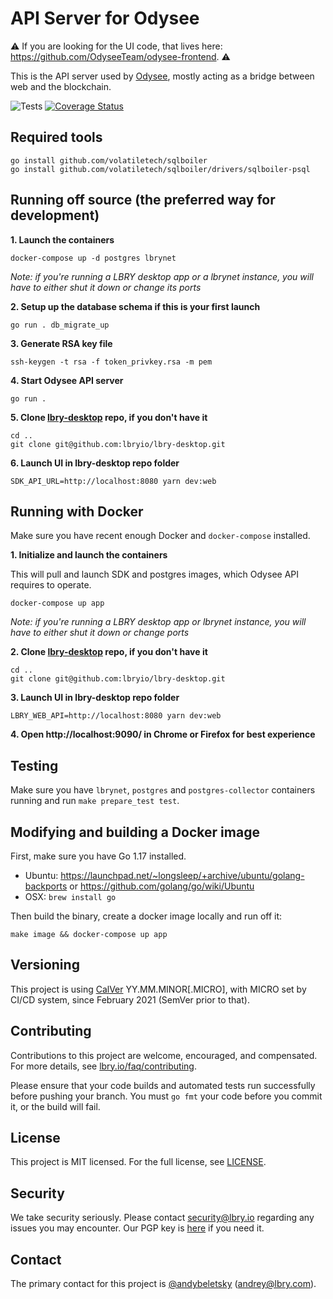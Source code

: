 # API Server for Odysee 

⚠️ If you are looking for the UI code, that lives here: https://github.com/OdyseeTeam/odysee-frontend. ⚠️

This is the API server used by [Odysee](https://odysee.com), mostly acting as a bridge between web and the blockchain.

![Tests](https://github.com/OdyseeTeam/odysee-api/actions/workflows/test.yml/badge.svg) [![Coverage Status](https://coveralls.io/repos/github/OdyseeTeam/odysee-api/badge.svg?branch=master)](https://coveralls.io/github/OdyseeTeam/odysee-api?branch=master)

## Required tools

```
go install github.com/volatiletech/sqlboiler
go install github.com/volatiletech/sqlboiler/drivers/sqlboiler-psql

```

## Running off source (the preferred way for development)

**1. Launch the containers**

`docker-compose up -d postgres lbrynet`

*Note: if you're running a LBRY desktop app or a lbrynet instance, you will have to either shut it down or change its ports*

**2. Setup up the database schema if this is your first launch**

`go run . db_migrate_up`

**3. Generate RSA key file**

`ssh-keygen -t rsa -f token_privkey.rsa -m pem`

**4. Start Odysee API server**

`go run .`

**5. Clone [lbry-desktop](https://github.com/lbryio/lbry-desktop/) repo, if you don't have it**

```
cd ..
git clone git@github.com:lbryio/lbry-desktop.git
```

**6. Launch UI in lbry-desktop repo folder**

```
SDK_API_URL=http://localhost:8080 yarn dev:web
```

## Running with Docker

Make sure you have recent enough Docker and `docker-compose` installed.

**1. Initialize and launch the containers**

This will pull and launch SDK and postgres images, which Odysee API requires to operate.

`docker-compose up app`

*Note: if you're running a LBRY desktop app or lbrynet instance, you will have to either shut it down or change ports*

**2. Clone [lbry-desktop](https://github.com/lbryio/lbry-desktop/) repo, if you don't have it**

```
cd ..
git clone git@github.com:lbryio/lbry-desktop.git
```

**3. Launch UI in lbry-desktop repo folder**

```
LBRY_WEB_API=http://localhost:8080 yarn dev:web
```

**4. Open http://localhost:9090/ in Chrome or Firefox for best experience**

## Testing

Make sure you have `lbrynet`, `postgres` and `postgres-collector` containers running and run `make prepare_test test`.

## Modifying and building a Docker image

First, make sure you have Go 1.17 installed.

- Ubuntu: https://launchpad.net/~longsleep/+archive/ubuntu/golang-backports or https://github.com/golang/go/wiki/Ubuntu
- OSX: `brew install go`

Then build the binary, create a docker image locally and run off it:

```
make image && docker-compose up app
```

## Versioning

This project is using [CalVer](https://calver.org) YY.MM.MINOR[.MICRO], with MICRO set by CI/CD system, since February 2021 (SemVer prior to that).

## Contributing

Contributions to this project are welcome, encouraged, and compensated. For more details, see [lbry.io/faq/contributing](https://lbry.io/faq/contributing).

Please ensure that your code builds and automated tests run successfully before pushing your branch. You must `go fmt` your code before you commit it, or the build will fail.


## License

This project is MIT licensed. For the full license, see [LICENSE](LICENSE).


## Security

We take security seriously. Please contact security@lbry.io regarding any issues you may encounter.
Our PGP key is [here](https://lbry.com/faq/pgp-key) if you need it.


## Contact

The primary contact for this project is [@andybeletsky](https://github.com/andybeletsky) (andrey@lbry.com).

